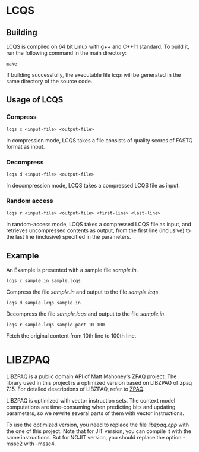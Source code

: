 # LCQS

## Building

LCQS is compiled on 64 bit Linux with g++ and C++11 standard. To build it, run the following command in the main directory:

    make

If building successfully, the executable file _lcqs_ will be generated in the same directory of the source code.

## Usage of LCQS

### Compress

    lcqs c <input-file> <output-file>

In compression mode, LCQS takes a file consists of quality scores of FASTQ format as input.

### Decompress

    lcqs d <input-file> <output-file>

In decompression mode, LCQS takes a compressed LCQS file as input.

### Random access

    lcqs r <input-file> <output-file> <first-line> <last-line>

In random-access mode, LCQS takes a compressed LCQS file as input, and retrieves uncompressed contents as output, from the first line (inclusive) to the last line (inclusive) specified in the parameters.

## Example

An Example is presented with a sample file _sample.in_.

    lcqs c sample.in sample.lcqs

Compress the file _sample.in_ and output to the file _sample.lcqs_.

    lcqs d sample.lcqs sample.in

Decompress the file _sample.lcqs_ and output to the file _sample.in_.

    lcqs r sample.lcqs sample.part 10 100

Fetch the original content from 10th line to 100th line.

# LIBZPAQ

LIBZPAQ is a public domain API of Matt Mahoney's ZPAQ project. The library used in this project is a optimized version based on LIBZPAQ of zpaq 7.15. For detailed descriptions of LIBZPAQ, refer to [ZPAQ](http://mattmahoney.net/dc/zpaq.html).

LIBZPAQ is optimized with vector instruction sets. The context model computations are time-consuming when predicting bits and updating parameters, so we rewrite several parts of them with vector instructions.

To use the optimized version, you need to replace the file _libzpaq.cpp_ with the one of this project. Note that for JIT version, you can compile it with the same instructions. But for NOJIT version, you should replace the option -msse2 with -msse4.
